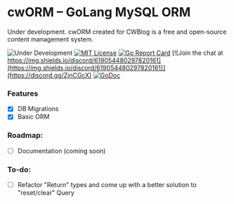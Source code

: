 # cwORM – GoLang MySQL ORM
Under development. cwORM created for CWBlog is a free and open-source content management system.

![Under Development](https://img.shields.io/badge/release-development-red)
[![MIT License](https://img.shields.io/github/license/codewinks/cworm.svg)](https://opensource.org/licenses/MIT)
[![Go Report Card](https://goreportcard.com/badge/github.com/codewinks/cworm)](https://goreportcard.com/report/github.com/codewinks/cworm)
[![Join the chat at https://img.shields.io/discord/619054480297820161](https://img.shields.io/discord/619054480297820161)](https://discord.gg/ZjnCGcX)
[![GoDoc](https://godoc.org/github.com/codewinks/cworm?status.svg)](https://godoc.org/github.com/codewinks/cworm)

### Features
* [x] DB Migrations
* [x] Basic ORM

### Roadmap:
- [ ] Documentation (coming soon)

### To-do:
- [ ] Refactor "Return" types and come up with a better solution to "reset/clear" Query   
